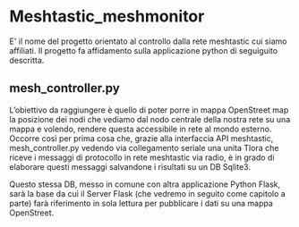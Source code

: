 # Meshtastic_meshmonitor
E' il nome del progetto orientato al controllo dalla rete meshtastic cui siamo affiliati. 
Il progetto fa affidamento sulla applicazione python di seguiguito descritta.


## mesh_controller.py
L’obiettivo da raggiungere è quello di poter porre in mappa OpenStreet map la posizione dei nodi che vediamo dal nodo centrale della nostra rete su una mappa e volendo, rendere questa accessibile in rete al mondo esterno. Occorre così per prima cosa che, grazie alla
interfaccia API meshtastic, mesh_controller.py vedendo via collegamento seriale una unita Tlora che riceve i messaggi di protocollo in rete meshtastic via radio, è in grado di elaborare questi messaggi salvandone i risultati su un DB Sqlite3.

Questo stessa DB, messo in comune con altra applicazione Python Flask, sarà la base da cui il Server Flask (che vedremo in seguito come capitolo a parte) farà riferimento in sola lettura per pubblicare i dati su una mappa OpenStreet.
